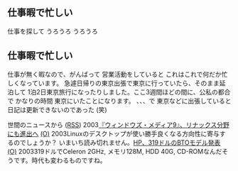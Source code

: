 ## 仕事暇で忙しい

仕事を探して うろうろ うろうろ






## 仕事暇で忙しい


仕事が無く暇なので、がんばって 営業活動をしていると これはこれで何だか忙しくなっています。
急遽日帰りの東京出張で東京に行っていたら、そのまま延泊して 1泊2日東京旅行になったりしました。ここ3週間ほどの間に、公私の都合で
かなりの時間 東京にいたことになります。
、、、で 東京などに出張していると 日記は更新できないのであった (笑)



世間のニュースから ([RSS](ig030411-news.xml)) 2003[『ウィンドウズ・メディア9』、リナックス分野にも進出へ](http://www.hotwired.co.jp/news/news/technology/story/20030410304.html) [(O)](http://www.hotwired.co.jp/news/news/technology/story/20030410304.html) 2003Linuxのデスクトップが使い勝手良くなる方向性に寄与するのでしょうか？ いまいち読み切れません。[HP、319ドルのBTOモデル発表](http://www.zdnet.co.jp/news/0304/09/nebt_16.html) [(O)](http://www.zdnet.co.jp/news/0304/09/nebt_16.html) 2003319ドルでCeleron 2GHz, メモリ128M, HDD 40G, CD-ROMなんだそうです。時代も変わるものですね。